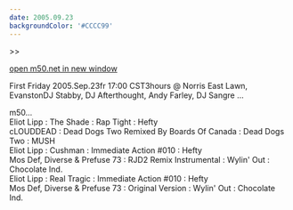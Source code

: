 ```yaml
---
date: 2005.09.23
backgroundColor: '#CCCC99'
---
```


\>>

[open m50.net in new window](http://m50.net/)


First Friday 2005.Sep.23fr 17:00 CST3hours @ Norris East Lawn, EvanstonDJ Stabby, DJ Afterthought, Andy Farley, DJ Sangre ...  


m50...  
Eliot Lipp : The Shade : Rap Tight : Hefty  
cLOUDDEAD : Dead Dogs Two Remixed By Boards Of Canada : Dead Dogs Two : MUSH  
Eliot Lipp : Cushman : Immediate Action #010 : Hefty  
Mos Def, Diverse & Prefuse 73 : RJD2 Remix Instrumental : Wylin' Out : Chocolate Ind.  
Eliot Lipp : Real Tragic : Immediate Action #010 : Hefty  
Mos Def, Diverse & Prefuse 73 : Original Version : Wylin' Out : Chocolate Ind.